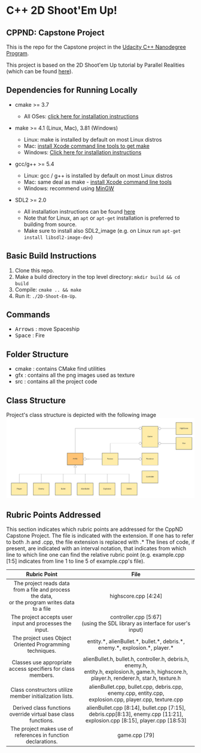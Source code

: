 # C++ 2D Shoot'Em Up!
## CPPND: Capstone Project

This is the repo for the Capstone project in the [Udacity C++ Nanodegree Program](https://www.udacity.com/course/c-plus-plus-nanodegree--nd213).

This project is based on the 2D Shoot'em Up tutorial by Parallel Realities (which can be found [here](https://www.parallelrealities.co.uk/tutorials/#shooter)).

## Dependencies for Running Locally
* cmake >= 3.7
  * All OSes: [click here for installation instructions](https://cmake.org/install/)
* make >= 4.1 (Linux, Mac), 3.81 (Windows)
  * Linux: make is installed by default on most Linux distros
  * Mac: [install Xcode command line tools to get make](https://developer.apple.com/xcode/features/)
  * Windows: [Click here for installation instructions](http://gnuwin32.sourceforge.net/packages/make.htm)
* gcc/g++ >= 5.4
  * Linux: gcc / g++ is installed by default on most Linux distros
  * Mac: same deal as make - [install Xcode command line tools](https://developer.apple.com/xcode/features/)
  * Windows: recommend using [MinGW](http://www.mingw.org/)

* SDL2 >= 2.0
  * All installation instructions can be found [here](https://wiki.libsdl.org/Installation)
  * Note that for Linux, an `apt` or `apt-get` installation is preferred to building from source. 
  * Make sure to install also SDL2_image (e.g. on Linux run `apt-get install libsdl2-image-dev`)

## Basic Build Instructions

1. Clone this repo.
2. Make a build directory in the top level directory: `mkdir build && cd build`
3. Compile: `cmake .. && make`
4. Run it: `./2D-Shoot-Em-Up`.

## Commands
* <kbd>Arrows</kbd> : move Spaceship
* <kbd>Space</kbd> : Fire

## Folder Structure
* cmake : contains CMake find utilities
* gfx : contains all the png images used as texture
* src : contains all the project code

## Class Structure
Project's class structure is depicted with the following image
![UML Class Image](https://github.com/CollazzoD/2d-Shoot-Em-Up/blob/master/UML%20Class.png)

## Rubric Points Addressed
This section indicates which rubric points are addressed for the CppND Capstone Project.
The file is indicated with the extension. If one has to refer to both .h and .cpp, the file extension is replaced with .\*
The lines of code, if present, are indicated with an interval notation, that indicates from which line to which line one can find the relative rubric point (e.g. example.cpp [1:5] indicates from line 1 to line 5 of example.cpp's file).

Rubric Point  | File
:-------------:|:-------------:
The project reads data from a file and process the data,<br> or the program writes data to a file | highscore.cpp [4:24]
The project accepts user input and processes the input.| controller.cpp [5:67] <br> (using the SDL library as interface for user's input)
The project uses Object Oriented Programming techniques. | entity.\*, alienBullet.\*, bullet.\*, debris.\*,<br> enemy.\*, explosion.\*, player.\*
Classes use appropriate access specifiers for class members.| alienBullet.h, bullet.h, controller.h, debris.h, enemy.h,<br> entity.h, explosion.h, game.h, highscore.h, player.h, renderer.h, star.h, texture.h
Class constructors utilize member initialization lists. | alienBullet.cpp, bullet.cpp, debris.cpp, enemy.cpp, entity.cpp, <br> explosion.cpp, player.cpp, texture.cpp
Derived class functions override virtual base class functions. | alienBullet.cpp [8:14], bullet.cpp [7:15], debris.cpp[8:13], enemy.cpp [11:21], explosion.cpp [8:15], player.cpp [18:53]
The project makes use of references in function declarations. | game.cpp [79]


